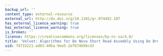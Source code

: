 ```yaml
---
backup_url: ''
content_type: external-resource
external_url: http://dx.doi.org/10.1101/gr.074492.107
has_external_licence_warning: true
has_external_license_warning: true
is_broken: ''
license: https://creativecommons.org/licenses/by-nc-sa/4.0/
title: 'Velvet: Algorithms for De Novo Short Read Assembly Using De Bruijn Graphs'
uid: 7d715221-ad03-40ba-9ee5-2ef67469bcd3
---
```

